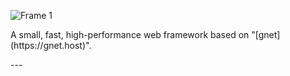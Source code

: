 ![Frame 1](https://github.com/Go-FastResponse/FastResponse/assets/92655031/f7c68680-1db6-4a10-b133-f5d148871009)
<p align="centre">A small, fast, high-performance web framework based on "[gnet](https://gnet.host)".</p>
---
